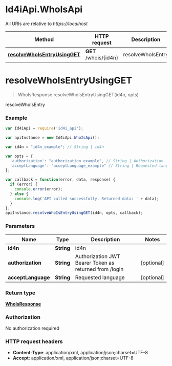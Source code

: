 # Id4iApi.WhoIsApi

All URIs are relative to *https://localhost*

Method | HTTP request | Description
------------- | ------------- | -------------
[**resolveWhoIsEntryUsingGET**](WhoIsApi.md#resolveWhoIsEntryUsingGET) | **GET** /whois/{id4n} | resolveWhoIsEntry


<a name="resolveWhoIsEntryUsingGET"></a>
# **resolveWhoIsEntryUsingGET**
> WhoIsResponse resolveWhoIsEntryUsingGET(id4n, opts)

resolveWhoIsEntry

### Example
```javascript
var Id4iApi = require('id4i_api');

var apiInstance = new Id4iApi.WhoIsApi();

var id4n = "id4n_example"; // String | id4n

var opts = { 
  'authorization': "authorization_example", // String | Authorization JWT Bearer Token as returned from /login
  'acceptLanguage': "acceptLanguage_example" // String | Requested language
};

var callback = function(error, data, response) {
  if (error) {
    console.error(error);
  } else {
    console.log('API called successfully. Returned data: ' + data);
  }
};
apiInstance.resolveWhoIsEntryUsingGET(id4n, opts, callback);
```

### Parameters

Name | Type | Description  | Notes
------------- | ------------- | ------------- | -------------
 **id4n** | **String**| id4n | 
 **authorization** | **String**| Authorization JWT Bearer Token as returned from /login | [optional] 
 **acceptLanguage** | **String**| Requested language | [optional] 

### Return type

[**WhoIsResponse**](WhoIsResponse.md)

### Authorization

No authorization required

### HTTP request headers

 - **Content-Type**: application/xml, application/json;charset=UTF-8
 - **Accept**: application/xml, application/json;charset=UTF-8

